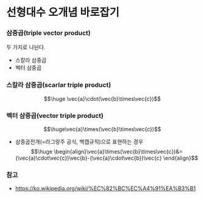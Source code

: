 # 선형대수 오개념 바로잡기
### 삼중곱(triple vector product)
두 가지로 나뉜다.
- 스칼라 삼중곱
- 벡터 삼중곱
### 스칼라 삼중곱(scarlar triple product)
$$\huge \vec{a}\cdot(\vec{b}\times\vec{c})$$
### 벡터 삼중곱(vector triple product)
$$\huge\vec{a}\times(\vec{b}\times\vec{c})$$
- 삼중곱전개(=라그랑주 공식, 백캡규칙)으로 표현하는 경우
$$\huge \begin{align}\vec{a}\times(\vec{b}\times\vec{c})&=(\vec{a}\cdot\vec{c})\vec{b}-(\vec{a}\cdot\vec{b})\vec{c}
		\end{align}$$
### 참고
- https://ko.wikipedia.org/wiki/%EC%82%BC%EC%A4%91%EA%B3%B1